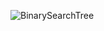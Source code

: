 ![BinarySearchTree](https://github.com/abhinav9936/DSA_Notes/assets/48298386/6935514a-bb3c-4156-9ad2-72bff0aecbe0)
